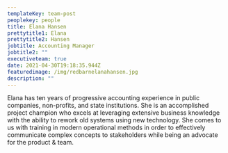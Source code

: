 ```yaml
---
templateKey: team-post
peoplekey: people
title: Elana Hansen
prettytitle1: Elana
prettytitle2: Hansen
jobtitle: Accounting Manager
jobtitle2: ""
executiveteam: true
date: 2021-04-30T19:18:35.944Z
featuredimage: /img/redbarnelanahansen.jpg
description: ""
---
```


Elana has ten years of progressive accounting experience in public companies, non-profits, and state institutions. She is an accomplished project champion who excels at leveraging extensive business knowledge with the ability to rework old systems using new technology. She comes to us with training in modern operational methods in order to effectively communicate complex concepts to stakeholders while being an advocate for the product & team.
